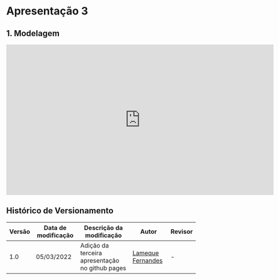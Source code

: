 # Apresentação 3

## 1. Modelagem

<center>

<iframe width="711" height="400" src="https://www.youtube.com/embed/pi17_oVLPg4" title="YouTube video player" frameborder="0" allow="accelerometer; autoplay; clipboard-write; encrypted-media; gyroscope; picture-in-picture" allowfullscreen></iframe>

</center>


## Histórico de Versionamento 

|Versão|Data de modificação|Descrição da modificação|Autor|Revisor|
|-|-|-|-|-|
|1.0|05/03/2022|Adição da terceira apresentação no github pages|[Lameque Fernandes](https://github.com/lamequefernandes)| - |
